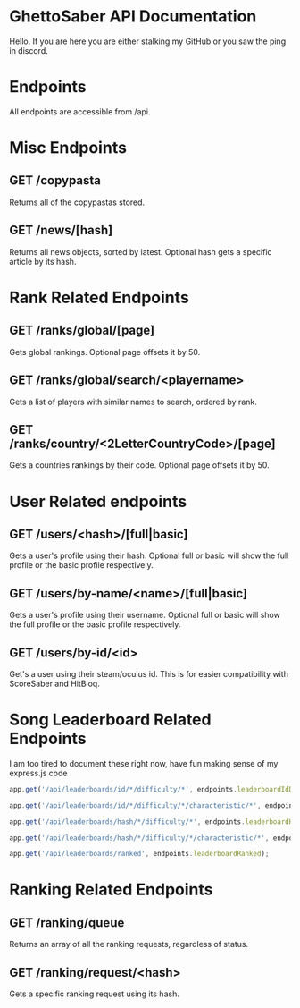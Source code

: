 # GhettoSaber API Documentation

Hello. If you are here you are either stalking my GitHub or you saw the ping in discord.


# Endpoints

All endpoints are accessible from /api.
# Misc Endpoints
## GET /copypasta

Returns all of the copypastas stored.

## GET /news/[hash]
Returns all news objects, sorted by latest. Optional hash gets a specific article by its hash. 

# Rank Related Endpoints
##  GET /ranks/global/[page]
Gets global rankings. Optional page offsets it by 50.
## GET /ranks/global/search/<playername\>
Gets a list of players with similar names to search, ordered by rank. 
## GET /ranks/country/<2LetterCountryCode>/[page]
Gets a countries rankings by their code. Optional page offsets it by 50.
# User Related endpoints
## GET /users/<hash\>/[full|basic]
Gets a user's profile using their hash. Optional full or basic will show the full profile or the basic profile respectively. 
## GET /users/by-name/<name\>/[full|basic]
Gets a user's profile using their username. Optional full or basic will show the full profile or the basic profile respectively. 
## GET /users/by-id/<id\>
Get's a user using their steam/oculus id. This is for easier compatibility with ScoreSaber and HitBloq. 

# Song Leaderboard Related Endpoints
I am too tired to document these right now, have fun making sense of my express.js code
```js
app.get('/api/leaderboards/id/*/difficulty/*', endpoints.leaderboardIdDifficulty);

app.get('/api/leaderboards/id/*/difficulty/*/characteristic/*', endpoints.leaderboardIdDifficultyCharacteristic);

app.get('/api/leaderboards/hash/*/difficulty/*', endpoints.leaderboardHashDifficulty);

app.get('/api/leaderboards/hash/*/difficulty/*/characteristic/*', endpoints.leaderboardHashDifficultyCharacteristic);

app.get('/api/leaderboards/ranked', endpoints.leaderboardRanked);
```
# Ranking Related Endpoints
## GET /ranking/queue
Returns an array of all the ranking requests, regardless of status.
## GET /ranking/request/<hash\>
Gets a specific ranking request using its hash.
